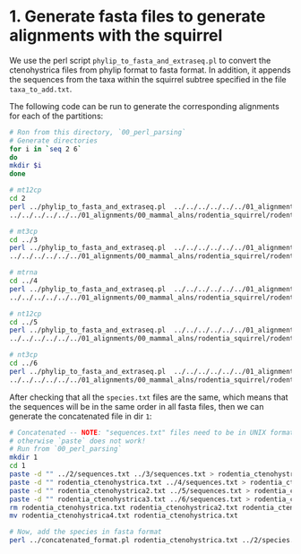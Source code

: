 # 1. Generate fasta files to generate alignments with the squirrel
We use the perl script `phylip_to_fasta_and_extraseq.pl` to convert 
the ctenohystrica files from phylip format to fasta format. In addition, it appends 
the sequences from the taxa within the squirrel subtree specified in the file 
`taxa_to_add.txt`.

The following code can be run to generate the corresponding alignments for each 
of the partitions:

```sh
# Ron from this directory, `00_perl_parsing`
# Generate directories 
for i in `seq 2 6`
do
mkdir $i 
done 

# mt12cp
cd 2
perl ../phylip_to_fasta_and_extraseq.pl  ../../../../../../01_alignments/00_mammal_alns/rodentia_ctenohystrica/rodentia_ctenohystrica_mt12cp.aln \
../../../../../../01_alignments/00_mammal_alns/rodentia_squirrel/rodentia_squirrel_mt12cp.aln ../taxa_to_add.txt

# mt3cp
cd ../3 
perl ../phylip_to_fasta_and_extraseq.pl  ../../../../../../01_alignments/00_mammal_alns/rodentia_ctenohystrica/rodentia_ctenohystrica_mt3cp.aln \
../../../../../../01_alignments/00_mammal_alns/rodentia_squirrel/rodentia_squirrel_mt3cp.aln ../taxa_to_add.txt

# mtrna
cd ../4
perl ../phylip_to_fasta_and_extraseq.pl  ../../../../../../01_alignments/00_mammal_alns/rodentia_ctenohystrica/rodentia_ctenohystrica_mtrna.aln \
../../../../../../01_alignments/00_mammal_alns/rodentia_squirrel/rodentia_squirrel_mtrna.aln ../taxa_to_add.txt

# nt12cp
cd ../5
perl ../phylip_to_fasta_and_extraseq.pl  ../../../../../../01_alignments/00_mammal_alns/rodentia_ctenohystrica/rodentia_ctenohystrica_nt12cp.aln \
../../../../../../01_alignments/00_mammal_alns/rodentia_squirrel/rodentia_squirrel_nt12cp.aln ../taxa_to_add.txt

# nt3cp
cd ../6
perl ../phylip_to_fasta_and_extraseq.pl  ../../../../../../01_alignments/00_mammal_alns/rodentia_ctenohystrica/rodentia_ctenohystrica_nt3cp.aln \
../../../../../../01_alignments/00_mammal_alns/rodentia_squirrel/rodentia_squirrel_nt3cp.aln ../taxa_to_add.txt

```

After checking that all the `species.txt` files are the same, which means that 
the sequences will be in the same order in all fasta files, then 
we can generate the concatenated file in dir `1`:

```sh
# Concatenated -- NOTE: "sequences.txt" files need to be in UNIX format,
# otherwise `paste` does not work!
# Run from `00_perl_parsing`
mkdir 1
cd 1
paste -d "" ../2/sequences.txt ../3/sequences.txt > rodentia_ctenohystrica.txt 
paste -d "" rodentia_ctenohystrica.txt ../4/sequences.txt > rodentia_ctenohystrica2.txt 
paste -d "" rodentia_ctenohystrica2.txt ../5/sequences.txt > rodentia_ctenohystrica3.txt 
paste -d "" rodentia_ctenohystrica3.txt ../6/sequences.txt > rodentia_ctenohystrica4.txt
rm rodentia_ctenohystrica.txt rodentia_ctenohystrica2.txt rodentia_ctenohystrica3.txt
mv rodentia_ctenohystrica4.txt rodentia_ctenohystrica.txt

# Now, add the species in fasta format
perl ../concatenated_format.pl rodentia_ctenohystrica.txt ../2/species.txt
```